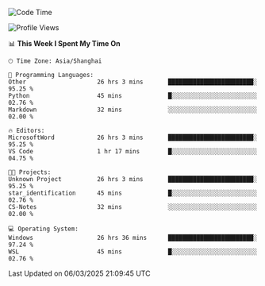 <!--START_SECTION:waka-->
![Code Time](http://img.shields.io/badge/Code%20Time-2%2C361%20hrs%2057%20mins-blue)

![Profile Views](http://img.shields.io/badge/Profile%20Views-0-blue)

📊 **This Week I Spent My Time On** 

```text
🕑︎ Time Zone: Asia/Shanghai

💬 Programming Languages: 
Other                    26 hrs 3 mins       ████████████████████████░   95.25 % 
Python                   45 mins             █░░░░░░░░░░░░░░░░░░░░░░░░   02.76 % 
Markdown                 32 mins             ░░░░░░░░░░░░░░░░░░░░░░░░░   02.00 % 

🔥 Editors: 
MicrosoftWord            26 hrs 3 mins       ████████████████████████░   95.25 % 
VS Code                  1 hr 17 mins        █░░░░░░░░░░░░░░░░░░░░░░░░   04.75 % 

🐱‍💻 Projects: 
Unknown Project          26 hrs 3 mins       ████████████████████████░   95.25 % 
star_identification      45 mins             █░░░░░░░░░░░░░░░░░░░░░░░░   02.76 % 
CS-Notes                 32 mins             ░░░░░░░░░░░░░░░░░░░░░░░░░   02.00 % 

💻 Operating System: 
Windows                  26 hrs 36 mins      ████████████████████████░   97.24 % 
WSL                      45 mins             █░░░░░░░░░░░░░░░░░░░░░░░░   02.76 % 
```


 Last Updated on 06/03/2025 21:09:45 UTC
<!--END_SECTION:waka-->